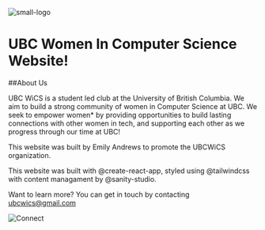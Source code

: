 ![small-logo](https://user-images.githubusercontent.com/74979194/156082209-ee9b6e8f-7487-4a2f-ac6e-0f8db2b7f3eb.png)


# UBC Women In Computer Science Website!

##About Us

UBC WiCS is a student led club at the University of British Columbia. We aim to build a strong community of women in Computer Science at UBC. We seek to empower women* by providing opportunities to build lasting connections with other women in tech, and supporting each other as we progress through our time at UBC!

This website was built by Emily Andrews to promote the UBCWiCS organization. 

This website was built with @create-react-app, styled using @tailwindcss with content managament by @sanity-studio. 

Want to learn more? You can get in touch by contacting ubcwics@gmail.com

![Connect](https://user-images.githubusercontent.com/74979194/156456278-408e2960-1de2-4d94-89bf-79338bc13474.png)
